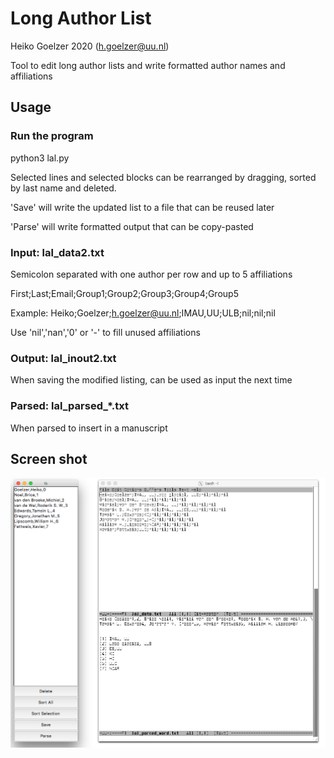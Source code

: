 # Long Author List 
Heiko Goelzer 2020 (h.goelzer@uu.nl)

Tool to edit long author lists and write formatted author names and affiliations

## Usage

### Run the program
python3 lal.py

Selected lines and selected blocks can be rearranged by dragging, sorted by last name and deleted.

'Save' will write the updated list to a file that can be reused later

'Parse' will write formatted output that can be copy-pasted 

### Input: lal_data2.txt 
Semicolon separated with one author per row and up to 5 affiliations

First;Last;Email;Group1;Group2;Group3;Group4;Group5 

Example: Heiko;Goelzer;h.goelzer@uu.nl;IMAU,UU;ULB;nil;nil;nil

Use 'nil','nan','0' or '-' to fill unused affiliations 

### Output: lal_inout2.txt 
When saving the modified listing, can be used as input the next time

### Parsed: lal_parsed_*.txt 
When parsed to insert in a manuscript


## Screen shot
![Alt text](/images/lal_screen.png?raw=true "Screen shot")
